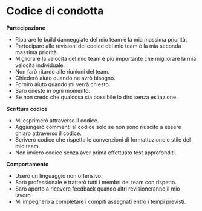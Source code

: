 # Codice di condotta

**Partecipazione**
- Riparare le build danneggiate del mio team è la mia massima priorità.
- Partecipare alle revisioni del codice del mio team è la mia seconda massima priorità.
- Migliorare la velocità del mio team è più importante che migliorare la mia velocità individuale.
- Non farò ritardo alle riunioni del team.
- Chiederò aiuto quando ne avrò bisogno.
- Fornirò aiuto quando mi verrà chiesto.
- Sarò onesto in ogni momento.
- Se non credo che qualcosa sia possibile lo dirò senza esitazione.

**Scrittura codice**
- Mi esprimerò attraverso il codice.
- Aggiungerò commenti al codice solo se non sono riuscito a essere chiaro attraverso il codice.
- Scriverò codice che rispetta le convenzioni di formattazione e stile del mio team.
- Non invierò codice senza aver prima effettuato test approfonditi.

**Comportamento**
- Userò un linguaggio non offensivo.
- Sarò professionale e tratterò tutti i membri del team con rispetto.
- Sarò aperto a ricevere feedback quando altri revisioneranno il mio lavoro.
- Mi impegnerò a completare i compiti assegnati entro i tempi previsti.


